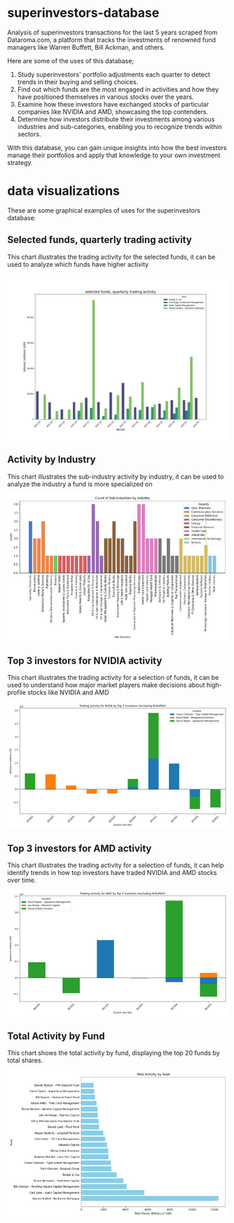 # superinvestors-database
Analysis of superinvestors transactions for the last 5 years scraped from Dataroma.com, a platform that tracks the investments of renowned fund managers like Warren Buffett, Bill Ackman, and others.

Here are some of the uses of this database;
1. Study superinvestors' portfolio adjustments each quarter to detect trends in their buying and selling choices.
2. Find out which funds are the most engaged in activities and how they have positioned themselves in various stocks over the years.
3. Examine how these investors have exchanged stocks of particular companies like NVIDIA and AMD, showcasing the top contenders.
4. Determine how investors distribute their investments among various industries and sub-categories, enabling you to recognize trends within sectors.

With this database, you can gain unique insights into how the best investors manage their portfolios and apply that knowledge to your own investment strategy.

# data visualizations

These are some graphical examples of uses for the superinvestors database:

## Selected funds, quarterly trading activity 

This chart illustrates the trading activity for the selected funds, it can be used to analyze which funds have higher activity 

![Quarterly trading activity](Trading_activity_by_fund.jpg)  

## Activity by Industry

This chart illustrates the sub-industry activity by industry, it can be used to analyze the industry a fund is more specialized on

![Activity by Industry](Sub-industries_by_industry.jpg)

## Top 3 investors for NVIDIA activity 

This chart illustrates the trading activity for a selection of funds, it can be used to understand how major market players make decisions about high-profile stocks like NVIDIA and AMD

![Trading activity NVIDIA](activity_by_symbol_NVDA.jpg)  

## Top 3 investors for AMD activity 

This chart illustrates the trading activity for a selection of funds, it can help identify trends in how top investors have traded NVIDIA and AMD stocks over time.

![Trading activity AMD](activity_by_symbol_AMD.jpg)  

## Total Activity by Fund

This chart shows the total activity by fund, displaying the top 20 funds by total shares.

![Total Activity by Fund](activity_by_fund.jpg)


